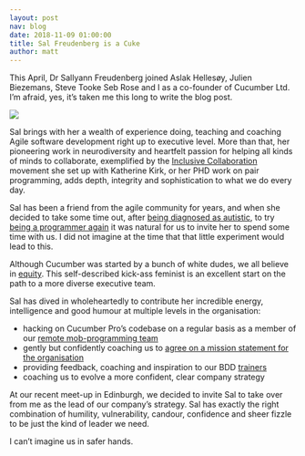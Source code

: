 ```yaml
---
layout: post
nav: blog
date: 2018-11-09 01:00:00
title: Sal Freudenberg is a Cuke
author: matt
---
```

This April, Dr Sallyann Freudenberg joined Aslak Hellesøy, Julien Biezemans, Steve Tooke Seb Rose and I as a co-founder of Cucumber Ltd. I’m afraid, yes, it’s taken me this long to write the blog post.

![](/images/blog/sal.jpg)

Sal brings with her a wealth of experience doing, teaching and coaching Agile software development right up to executive level. More than that, her pioneering work in neurodiversity and heartfelt passion for helping all kinds of minds to collaborate, exemplified by the [Inclusive Collaboration](http://inclusive-collaboration.org/) movement she set up with Katherine Kirk, or her PHD work on pair programming, adds depth, integrity and sophistication to what we do every day.

Sal has been a friend from the agile community for years, and when she decided to take some time out, after [being diagnosed as autistic](https://salfreudenberg.wordpress.com/2017/07/10/diagnosis-day/), to try [being a programmer again](https://salfreudenberg.wordpress.com/2017/10/20/what-the-heck-is-a-coding-tour-anyway/) it was natural for us to invite her to spend some time with us. I did not imagine at the time that that little experiment would lead to this.

Although Cucumber was started by a bunch of white dudes, we all believe in [equity](https://everydayfeminism.com/2014/09/equality-is-not-enough/). This self-described kick-ass feminist is an excellent start on the path to a more diverse executive team.

Sal has dived in wholeheartedly to contribute her incredible energy, intelligence and good humour at multiple levels in the organisation:

* hacking on Cucumber Pro’s codebase on a regular basis as a member of our [remote mob-programming team](https://cucumber.io/blog/2018/06/20/inclusive-benefits-of-mob-programming)
* gently but confidently coaching us to [agree on a mission statement for the organisation](https://cucumber.io/blog/2018/06/22/mission-statement)
* providing feedback, coaching and inspiration to our BDD [trainers](/training)
* coaching us to evolve a more confident, clear company strategy

At our recent meet-up in Edinburgh, we decided to invite Sal to take over from me as the lead of our company’s strategy. Sal has exactly the right combination of humility, vulnerability, candour, confidence and sheer fizzle to be just the kind of leader we need.

I can’t imagine us in safer hands.
